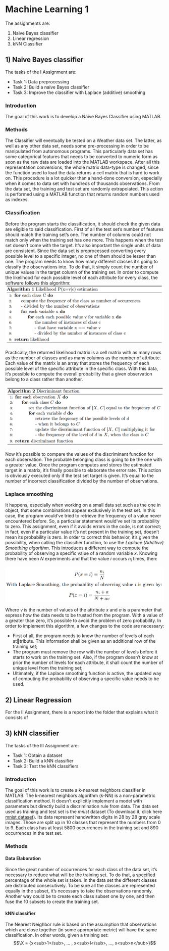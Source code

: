 # Machine Learning 1
The assignments are:
1) Naive Bayes classifier
2) Linear regression
3) kNN Classifier

## 1) Naive Bayes classifier
The tasks of the I Assignment are:
- Task 1: Data preprocessing
- Task 2: Build a naive Bayes classifier
- Task 3: Improve the classifier with Laplace (additive) smoothing

### Introduction
The goal of this work is to develop a Naive Bayes Classifier using MATLAB.

### Methods
The Classifier will eventually be tested on a Weather data set.
The latter, as well as any other data set, needs some pre-processing in order to be manipulated from autonomous programs.
This particularly data set has some categorical features that needs to be converted to numeric form as soon as the raw data are loaded into the MATLAB workspace.
After all this representation conversions, the whole matrix data-type is changed, since the function used to load the data returns a cell matrix that is hard to work on.
This procedure is a lot quicker than a hand-done conversion, especially when it comes to data set with hundreds of thousands observations.
From the data set, the training and test set are randomly extrapolated.
This action is performed using a MATLAB function that returns random numbers used as indexes.

### Classification
Before the program starts the classification, it should check the given data are eligible to said classification.
First of all the test set’s number of features should match the training set’s one.
The number of columns could not match only when the training set has one more.
This happens when the test set doesn’t come with the target.
It’s also important the single units of data are consistent. Since the data set is preprocessed converting every possible level to a specific integer, no one of them should be lesser than one.
The program needs to know how many different classes it’s going to classify the observations into.
To do that, it simply count the number of unique values in the target column of the training set.
In order to compute the likelihood for each possible level of each attribute for every class, the software follows this algorithm: ![Likelihood P(x=v|c) estimation](assignment1/Algorithm_1.png)

Practically, the returned likelihood matrix is a cell matrix with as many rows as the number of classes and as many columns as the number of attribute.
Each value of the matrix is an array that stores the frequency of each possible level of the specific attribute in the specific class.
With this data, it’s possible to compute the overall probability that a given observation belong to a class rather than another.

![Discriminant function](assignment1/Algorithm_2.png)

Now it’s possible to compare the values of the discriminant function for each observation.
The probable belonging class is going to be the one with a greater value.
Once the program computes and stores the estimated target in a matrix, it’s finally possible to elaborate the error rate.
This action is obviously executed only if the test set target is given.
It’s equal to the number of incorrect classification divided by the number of observations.

### Laplace smoothing
It happens, especially when working on a small data set such as the one in object, that some combinations appear exclusively in the test set.
In this case, the program would’ve tried to retrieve the frequency of a value never encountered before.
So, a particular statement would’ve set its probability to zero.
This assignment, even if it avoids errors in the code, is not correct; in fact, even if a particular value it’s not present in the training set, doesn’t mean its probability is zero.
In order to correct this behavior, it’s given the possibility, when calling the classifier function, to use the *Laplace (Additive) Smoothing algorithm*. This
introduces a different way to compute the probability of observing a specific value of a random variable *x*. Knowing there have been *N* experiments and that the value *i* occurs *n<sub>i</sub>* times, then:

![Laplace Smoothing](assignment1/Laplace_smoothing.png)

Where *v* is the number of values of the attribute *x* and *a* is a parameter that express how the data needs to be trusted from the program.
With a value of a greater than zero, it’s possible to avoid the problem of zero probability.
In order to implement this algorithm, a few changes to the code are necessary:
- First of all, the program needs to know the number of levels of each at￾tribute. This information shall be given as an additional row of the training set;
- The program must remove the row with the number of levels before it starts to work on the training set.
  Also, if the program doesn’t know at prior the number of levels for each attribute, it shall count the number of unique level from the training set;
- Ultimately, if the Laplace smoothing function is active, the updated way of computing the probability of observing a specific value needs to be used.

## 2) Linear Regression
For the II Assignment, there is a report into the folder that explains what it consists of

## 3) kNN classifier
The tasks of the III Assignment are:
- Task 1: Obtain a dataset
- Task 2: Build a kNN classifier
- Task 3: Test the kNN classifiers

### Introduction
The goal of this work is to create a k-nearest neighbors classifier in MATLAB.
The k-nearest neighbors algorithm (k-NN) is a non-parametric classification method.
It doesn’t explicitly implement a model with parameters but directly build a discrimination rule from data.
The data set used as training and test set is the *mnist* dataset (To download it, click here [mnist dataset](https://2023.aulaweb.unige.it/pluginfile.php/211469/mod_assign/intro/mnist.zip)).
Its data represent handwritten digits in 28 by 28 grey scale images.
Those are split up in 10 classes that represent the numbers from 0 to 9.
Each class has at least 5800 occurrences in the training set and 890 occurrences in the test set.

### Methods

#### Data Elaboration
Since the great number of occurrences for each class of the data set, it’s necessary to reduce what will be the training set.
To do that, a specified percentage of the whole set is taken.
In the data set the different classes are distributed consecutively.
To be sure all the classes are represented equally in the subset, it’s necessary to take the observations randomly.
Another way could be to create each class subset one by one, and then fuse the 10 subsets to create the training set.

#### kNN classifier
The Nearest Neighbor rule is based on the assumption that observations which
are close together (in some appropriate metric) will have the same classification.
In other words, given a training set:
$$\X = {x<sub>1</sub>, ... , x<sub>l</sub>, ..., x<sub>n</sub>}$$
